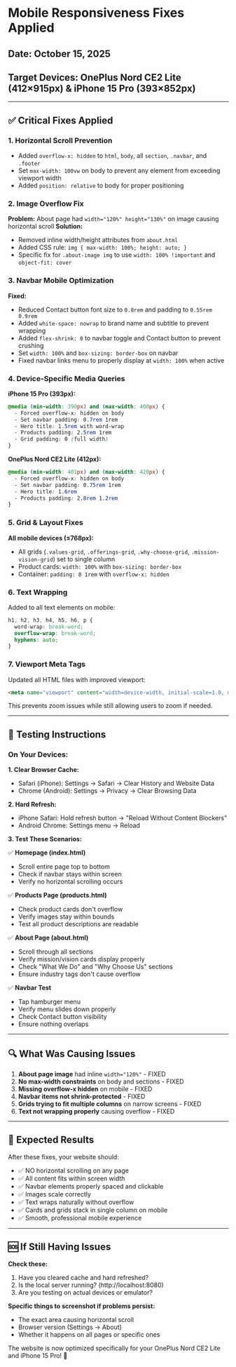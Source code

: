 # Mobile Responsiveness Fixes Applied

## Date: October 15, 2025
## Target Devices: OnePlus Nord CE2 Lite (412×915px) & iPhone 15 Pro (393×852px)

---

## ✅ Critical Fixes Applied

### 1. **Horizontal Scroll Prevention**
- Added `overflow-x: hidden` to `html`, `body`, all `section`, `.navbar`, and `.footer`
- Set `max-width: 100vw` on body to prevent any element from exceeding viewport width
- Added `position: relative` to body for proper positioning

### 2. **Image Overflow Fix**
**Problem:** About page had `width="120%" height="130%"` on image causing horizontal scroll
**Solution:**
- Removed inline width/height attributes from `about.html`
- Added CSS rule: `img { max-width: 100%; height: auto; }`
- Specific fix for `.about-image img` to use `width: 100% !important` and `object-fit: cover`

### 3. **Navbar Mobile Optimization**
**Fixed:**
- Reduced Contact button font size to `0.8rem` and padding to `0.55rem 0.9rem`
- Added `white-space: nowrap` to brand name and subtitle to prevent wrapping
- Added `flex-shrink: 0` to navbar toggle and Contact button to prevent crushing
- Set `width: 100%` and `box-sizing: border-box` on navbar
- Fixed navbar links menu to properly display at `width: 100%` when active

### 4. **Device-Specific Media Queries**

**iPhone 15 Pro (393px):**
```css
@media (min-width: 390px) and (max-width: 400px) {
  - Forced overflow-x: hidden on body
  - Set navbar padding: 0.7rem 1rem
  - Hero title: 1.5rem with word-wrap
  - Products padding: 2.5rem 1rem
  - Grid padding: 0 (full width)
}
```

**OnePlus Nord CE2 Lite (412px):**
```css
@media (min-width: 401px) and (max-width: 420px) {
  - Forced overflow-x: hidden on body
  - Set navbar padding: 0.75rem 1rem
  - Hero title: 1.6rem
  - Products padding: 2.8rem 1.2rem
}
```

### 5. **Grid & Layout Fixes**
**All mobile devices (≤768px):**
- All grids (`.values-grid`, `.offerings-grid`, `.why-choose-grid`, `.mission-vision-grid`) set to single column
- Product cards: `width: 100%` with `box-sizing: border-box`
- Container: `padding: 0 1rem` with `overflow-x: hidden`

### 6. **Text Wrapping**
Added to all text elements on mobile:
```css
h1, h2, h3, h4, h5, h6, p {
  word-wrap: break-word;
  overflow-wrap: break-word;
  hyphens: auto;
}
```

### 7. **Viewport Meta Tags**
Updated all HTML files with improved viewport:
```html
<meta name="viewport" content="width=device-width, initial-scale=1.0, maximum-scale=5.0, user-scalable=yes">
```
This prevents zoom issues while still allowing users to zoom if needed.

---

## 📱 Testing Instructions

### On Your Devices:

**1. Clear Browser Cache:**
- Safari (iPhone): Settings → Safari → Clear History and Website Data
- Chrome (Android): Settings → Privacy → Clear Browsing Data

**2. Hard Refresh:**
- iPhone Safari: Hold refresh button → "Reload Without Content Blockers"
- Android Chrome: Settings menu → Reload

**3. Test These Scenarios:**

✅ **Homepage (index.html)**
- Scroll entire page top to bottom
- Check if navbar stays within screen
- Verify no horizontal scrolling occurs

✅ **Products Page (products.html)**
- Check product cards don't overflow
- Verify images stay within bounds
- Test all product descriptions are readable

✅ **About Page (about.html)**
- Scroll through all sections
- Verify mission/vision cards display properly
- Check "What We Do" and "Why Choose Us" sections
- Ensure industry tags don't cause overflow

✅ **Navbar Test**
- Tap hamburger menu
- Verify menu slides down properly
- Check Contact button visibility
- Ensure nothing overlaps

---

## 🔍 What Was Causing Issues

1. **About page image** had inline `width="120%"` - FIXED
2. **No max-width constraints** on body and sections - FIXED
3. **Missing overflow-x hidden** on mobile - FIXED
4. **Navbar items not shrink-protected** - FIXED
5. **Grids trying to fit multiple columns** on narrow screens - FIXED
6. **Text not wrapping properly** causing overflow - FIXED

---

## 🎯 Expected Results

After these fixes, your website should:
- ✅ NO horizontal scrolling on any page
- ✅ All content fits within screen width
- ✅ Navbar elements properly spaced and clickable
- ✅ Images scale correctly
- ✅ Text wraps naturally without overflow
- ✅ Cards and grids stack in single column on mobile
- ✅ Smooth, professional mobile experience

---

## 🆘 If Still Having Issues

**Check these:**
1. Have you cleared cache and hard refreshed?
2. Is the local server running? (http://localhost:8080)
3. Are you testing on actual devices or emulator?

**Specific things to screenshot if problems persist:**
- The exact area causing horizontal scroll
- Browser version (Settings → About)
- Whether it happens on all pages or specific ones

The website is now optimized specifically for your OnePlus Nord CE2 Lite and iPhone 15 Pro! 🎉
